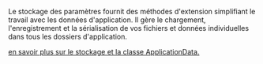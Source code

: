 ﻿Le stockage des paramètres fournit des méthodes d'extension simplifiant le travail avec les données d'application. Il gère le chargement, l'enregistrement et la sérialisation de vos fichiers et données individuelles dans tous les dossiers d'application.

[en savoir plus sur le stockage et la classe ApplicationData.](https://docs.microsoft.com/en-us/uwp/api/windows.storage.applicationdata)

